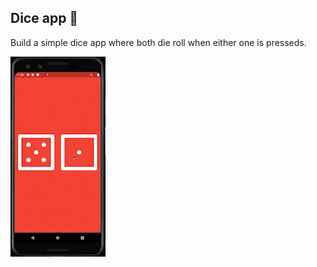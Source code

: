 
## Dice app 🎲

Build a simple dice app where both die roll when either one is presseds.

![Finished App](https://github.com/nonsocchi/Dice_app/blob/master/resources/Dice_app_demo.gif)